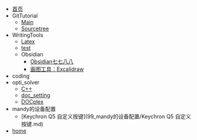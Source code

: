 <!-- docs/_sidebar.md -->

* [首页](/)
* GitTutorial
  * [Main](01_GitTutorial/Main.md)
  * [Sourcetree](01_GitTutorial/Sourcetree.md)
* WritingTools
  * [Latex](02_WritingTools/Latex.md)
  * [test](02_WritingTools/Markdown_test.md)
  * Obsidian
    * [Obsidian七七八八](02_WritingTools/Obsidian/Obsidian七七八八.md)
    * [画图工具：Excalidraw](02_WritingTools/Obsidian/画图工具：Excalidraw.md)
* coding
* opti_solver
  * [C++](04_opti_solver/CPLEX_C++.md)
  * [doc_setting](04_opti_solver/CPLEX_doc_setting.md)
  * [DOCplex](04_opti_solver/DOCplex.md)
* mandy的设备配置
  * [Keychron Q5 自定义按键](99_mandy的设备配置/Keychron Q5 自定义按键.md)
* [home](home.md)
